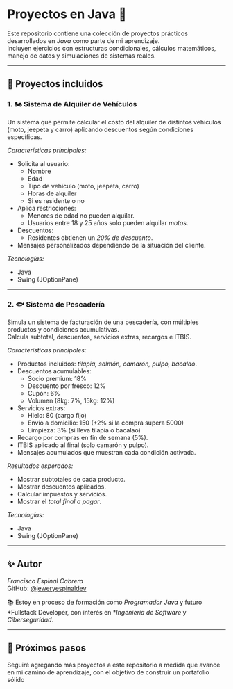 # Proyectos en Java 🚀

Este repositorio contiene una colección de proyectos prácticos desarrollados en *Java* como parte de mi aprendizaje.  
Incluyen ejercicios con estructuras condicionales, cálculos matemáticos, manejo de datos y simulaciones de sistemas reales.  

---

## 📌 Proyectos incluidos

### 1. 🏍️ Sistema de Alquiler de Vehículos
Un sistema que permite calcular el costo del alquiler de distintos vehículos (moto, jeepeta y carro) aplicando descuentos según condiciones específicas.

*Características principales:*
- Solicita al usuario:
  - Nombre  
  - Edad  
  - Tipo de vehículo (moto, jeepeta, carro)  
  - Horas de alquiler  
  - Si es residente o no  
- Aplica restricciones:
  - Menores de edad no pueden alquilar.  
  - Usuarios entre 18 y 25 años solo pueden alquilar *motos*.  
- Descuentos:
  - Residentes obtienen un *20% de descuento*.  
- Mensajes personalizados dependiendo de la situación del cliente.  

*Tecnologías:*  
- Java  
- Swing (JOptionPane)  

---

### 2. 🐟 Sistema de Pescadería
Simula un sistema de facturación de una pescadería, con múltiples productos y condiciones acumulativas.  
Calcula subtotal, descuentos, servicios extras, recargos e ITBIS.

*Características principales:*
- Productos incluidos: *tilapia, salmón, camarón, pulpo, bacalao*.  
- Descuentos acumulables:  
  - Socio premium: 18%  
  - Descuento por fresco: 12%  
  - Cupón: 6%  
  - Volumen (8kg: 7%, 15kg: 12%)  
- Servicios extras:  
  - Hielo: 80 (cargo fijo)  
  - Envío a domicilio: 150 (+2% si la compra supera 5000)  
  - Limpieza: 3% (si lleva tilapia o bacalao)  
- Recargo por compras en fin de semana (5%).  
- ITBIS aplicado al final (solo camarón y pulpo).  
- Mensajes acumulados que muestran cada condición activada.  

*Resultados esperados:*  
- Mostrar subtotales de cada producto.  
- Mostrar descuentos aplicados.  
- Calcular impuestos y servicios.  
- Mostrar el *total final a pagar*.  

*Tecnologías:*  
- Java  
- Swing (JOptionPane)  

---

## ✨ Autor
*Francisco Espinal Cabrera*  
GitHub: [@jeweryespinaldev](https://github.com/jeweryespinaldev)  

📚 Estoy en proceso de formación como *Programador Java* y futuro *Fullstack Developer, con interés en **Ingeniería de Software* y *Ciberseguridad*.  

---

## 🚀 Próximos pasos
Seguiré agregando más proyectos a este repositorio a medida que avance en mi camino de aprendizaje, con el objetivo de construir un portafolio sólido
